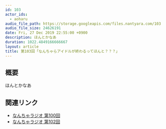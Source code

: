 ```yaml
---
id: 103
actor_ids:
  - aoharu
audio_file_path: https://storage.googleapis.com/files.nantyara.com/103.mp3
audio_file_size: 24626191
date: Fri, 27 Dec 2019 22:55:00 +0900
description: ほんとかなあ
duration: 1022.4849166666667
layout: article
title: 第103回「なんちゃらアイドルが終わるってほんと？？？」
---
```

## 概要

ほんとかなあ

## 関連リンク

* [なんちゃラジオ 第100回](https://podcast.nantyara.com/episode/100)
* [なんちゃラジオ 第102回](https://podcast.nantyara.com/episode/102)
